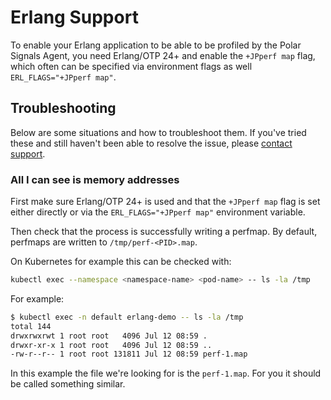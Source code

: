 # Erlang Support

To enable your Erlang application to be able to be profiled by the Polar Signals Agent, you need Erlang/OTP 24+ and enable the `+JPperf map` flag, which often can be specified via environment flags as well `ERL_FLAGS="+JPperf map"`.

## Troubleshooting

Below are some situations and how to troubleshoot them. If you've tried these and still haven't been able to resolve the issue, please [contact support](/docs/contact-support).

### All I can see is memory addresses

First make sure Erlang/OTP 24+ is used and that the `+JPperf map` flag is set either directly or via the `ERL_FLAGS="+JPperf map"` environment variable.

Then check that the process is successfully writing a perfmap. By default, perfmaps are written to `/tmp/perf-<PID>.map`.

On Kubernetes for example this can be checked with:

```bash
kubectl exec --namespace <namespace-name> <pod-name> -- ls -la /tmp
```

For example:

```bash
$ kubectl exec -n default erlang-demo -- ls -la /tmp
total 144
drwxrwxrwt 1 root root   4096 Jul 12 08:59 .
drwxr-xr-x 1 root root   4096 Jul 12 08:59 ..
-rw-r--r-- 1 root root 131811 Jul 12 08:59 perf-1.map
```

In this example the file we're looking for is the `perf-1.map`. 
For you it should be called something similar.
